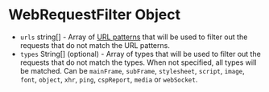 # WebRequestFilter Object

* `urls` string[] - Array of [URL patterns](https://developer.mozilla.org/en-US/docs/Mozilla/Add-ons/WebExtensions/Match_patterns) that will be used to filter out the requests that do not match the URL patterns.
* `types` String[] (optional) - Array of types that will be used to filter out the requests that do not match the types. When not specified, all types will be matched. Can be `mainFrame`, `subFrame`, `stylesheet`, `script`, `image`, `font`, `object`, `xhr`, `ping`, `cspReport`, `media` or `webSocket`.
